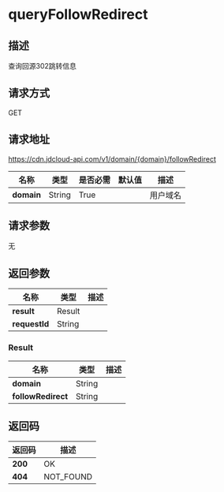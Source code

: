 # queryFollowRedirect


## 描述
查询回源302跳转信息

## 请求方式
GET

## 请求地址
https://cdn.jdcloud-api.com/v1/domain/{domain}/followRedirect

|名称|类型|是否必需|默认值|描述|
|---|---|---|---|---|
|**domain**|String|True| |用户域名|

## 请求参数
无


## 返回参数
|名称|类型|描述|
|---|---|---|
|**result**|Result| |
|**requestId**|String| |

### Result
|名称|类型|描述|
|---|---|---|
|**domain**|String| |
|**followRedirect**|String| |

## 返回码
|返回码|描述|
|---|---|
|**200**|OK|
|**404**|NOT_FOUND|
